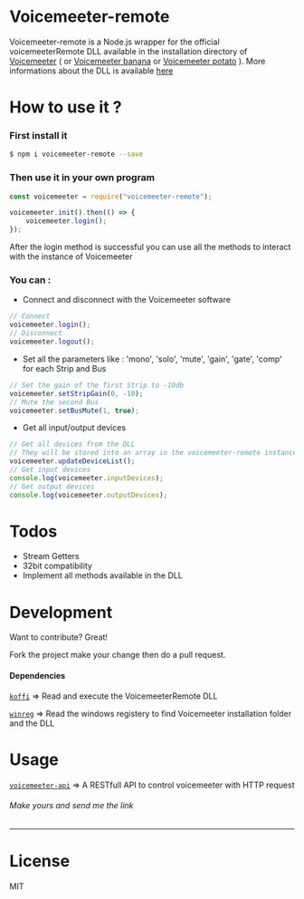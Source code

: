# Voicemeeter-remote

Voicemeeter-remote is a Node.js wrapper for the official voicemeeterRemote DLL available in the installation directory of [Voicemeeter][voicemeeter] ( or [Voicemeeter banana][voicemeeter-banana] or [Voicemeeter potato][voicemeeter-potato] ). More informations about the DLL is available [here](https://forum.vb-audio.com/viewtopic.php?f=8&t=346)

# How to use it ?
### First install it

```sh
$ npm i voicemeeter-remote --save
```
### Then use it in your own program

```js
const voicemeeter = require("voicemeeter-remote");

voicemeeter.init().then(() => {
    voicemeeter.login();
});
```

After the login method is successful you can use all the methods to interact with the instance of Voicemeeter

### You can :
   - Connect and disconnect with the Voicemeeter software
```js
// Connect
voicemeeter.login();
// Disconnect
voicemeeter.logout();
```

  - Set all the parameters like : 'mono', 'solo', 'mute', 'gain', 'gate', 'comp' for each Strip and Bus
```js
// Set the gain of the first Strip to -10db
voicemeeter.setStripGain(0, -10);
// Mute the second Bus
voicemeeter.setBusMute(1, true);
```
   - Get all input/output devices
```js
// Get all devices from the DLL
// They will be stored into an array in the voicemeeter-remote instance
voicemeeter.updateDeviceList();
// Get input devices
console.log(voicemeeter.inputDevices);
// Get output devices
console.log(voicemeeter.outputDevices);
```

# Todos
- Stream Getters
- 32bit compatibility
- Implement all methods available in the DLL

# Development

Want to contribute? Great!

Fork the project make your change then do a pull request.

#### Dependencies

[`koffi`][koffi] => Read and execute the VoicemeeterRemote DLL

[`winreg`][winreg] => Read the windows registery to find Voicemeeter installation folder and the DLL

# Usage
[`voicemeeter-api`][voicemeeter-api] => A RESTfull API to control voicemeeter with HTTP request

###### Make yours and send me the link

----
# License

MIT

   [voicemeeter]: <https://www.vb-audio.com/Voicemeeter/index.htm>
   [voicemeeter-banana]: <https://www.vb-audio.com/Voicemeeter/banana.htm>
   [voicemeeter-potato]: <https://www.vb-audio.com/Voicemeeter/potato.htm>
   [voicemeeter-api]: <https://github.com/Mikatux/voicemeeter-api>
   [koffi]: <https://www.npmjs.com/package/koffi>
   [winreg]: <https://www.npmjs.com/package/winreg>
